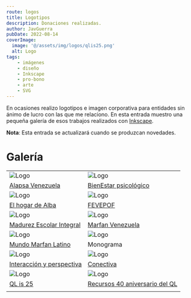 ```yaml
---
route: logos
title: Logotipos
description: Donaciones realizadas.
author: JavGuerra
pubDate: 2022-08-14
coverImage:
  image: '@/assets/img/logos/qlis25.png'
  alt: Logo
tags:
    - imágenes
    - diseño
    - Inkscape
    - pro-bono
    - arte
    - SVG
---
```


En ocasiones realizo logotipos e imagen corporativa para entidades sin ánimo de lucro con las que me relaciono. En esta entrada muestro una pequeña galería de esos trabajos realizados con [Inkscape](https://inkscape.org/es/).

<span class="note">**Nota**: Esta entrada se actualizará cuando se produzcan novedades.</span>

# Galería

| | |
| :--- | :--- |
| ![Logo](@/assets/img/logos/alapsa_logo.jpg) | ![Logo](@/assets/img/logos/bienestar-logo.png) |
| [Alapsa Venezuela](https://es-la.facebook.com/ALAPSAVenezuela/) | [BienEstar psicológico](https://psicologiaparatusalud.wordpress.com/acerca-de/) |
| ![Logo](@/assets/img/logos/elhogardealba.png) | ![Logo](@/assets/img/logos/logo-fevepof-color.png) |
| [El hogar de Alba](https://es-es.facebook.com/elhogardealba2015/) | [FEVEPOF](https://www.instagram.com/fevepof/) |
| ![Logo](@/assets/img/logos/tortugafeliz-final.jpg) | ![Logo](@/assets/img/logos/marfan-venezuela.png) |
| [Madurez Escolar Integral](https://conectivaorg.wordpress.com/about/miembros/mei/) | [Marfan Venezuela](https://conectivaorg.wordpress.com/about/miembros/marfan-venezuela/) |
| ![Logo](@/assets/img/logos/mml-logo.png) | ![Logo](@/assets/img/logos/monograma_jg.jpg) |
| [Mundo Marfan Latino](https://mundomarfan.org) | Monograma |
| ![Logo](@/assets/img/logos/interaccion-y-perspectiva.png) | ![Logo](@/assets/img/logos/top_fb.png) |
| [Interacción y perspectiva](https://produccioncientificaluz.org/index.php/interaccion/issue/archive) | [Conectiva](https://conectiva.lat) |
| ![Logo](@/assets/img/logos/qlis25.png) | ![Logo](@/assets/img/logos/4ql.png) |
| [QL is 25](https://sinclairql.es/) | [Recursos 40 aniversario del QL](https://sinclairqles.wordpress.com/2024/01/17/recursos-40-aniversario-del-ql/) |
| | |